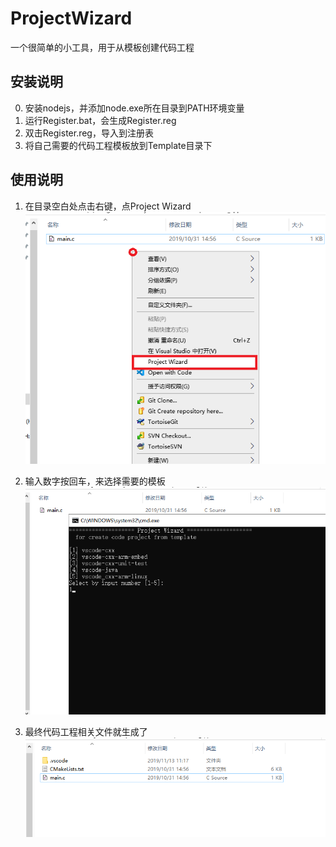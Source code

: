 ProjectWizard 
=============

一个很简单的小工具，用于从模板创建代码工程

安装说明
--------
0. 安装nodejs，并添加node.exe所在目录到PATH环境变量
1. 运行Register.bat，会生成Register.reg
2. 双击Register.reg，导入到注册表
3. 将自己需要的代码工程模板放到Template目录下

使用说明
---------

1. 在目录空白处点击右键，点Project Wizard
![示意图](Screenshot/1.png)

2. 输入数字按回车，来选择需要的模板
![示意图](Screenshot/2.png)

3. 最终代码工程相关文件就生成了
![示意图](Screenshot/3.png)

